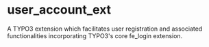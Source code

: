 # user_account_ext
A TYPO3 extension which facilitates user registration and associated functionalities incorporating TYPO3's core fe_login extension. 
